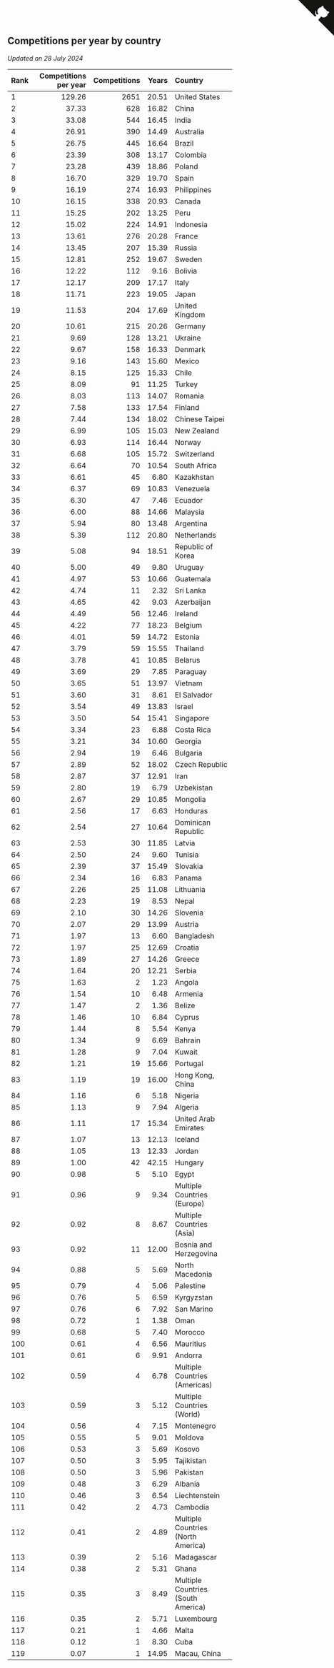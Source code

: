 ## Competitions per year by country

*Updated on 28 July 2024*

| Rank | Competitions per year | Competitions | Years | Country |
| :--- | ---: | ---: | ---: | :--- |
| 1 | 129.26 | 2651 | 20.51 | United States |
| 2 | 37.33 | 628 | 16.82 | China |
| 3 | 33.08 | 544 | 16.45 | India |
| 4 | 26.91 | 390 | 14.49 | Australia |
| 5 | 26.75 | 445 | 16.64 | Brazil |
| 6 | 23.39 | 308 | 13.17 | Colombia |
| 7 | 23.28 | 439 | 18.86 | Poland |
| 8 | 16.70 | 329 | 19.70 | Spain |
| 9 | 16.19 | 274 | 16.93 | Philippines |
| 10 | 16.15 | 338 | 20.93 | Canada |
| 11 | 15.25 | 202 | 13.25 | Peru |
| 12 | 15.02 | 224 | 14.91 | Indonesia |
| 13 | 13.61 | 276 | 20.28 | France |
| 14 | 13.45 | 207 | 15.39 | Russia |
| 15 | 12.81 | 252 | 19.67 | Sweden |
| 16 | 12.22 | 112 | 9.16 | Bolivia |
| 17 | 12.17 | 209 | 17.17 | Italy |
| 18 | 11.71 | 223 | 19.05 | Japan |
| 19 | 11.53 | 204 | 17.69 | United Kingdom |
| 20 | 10.61 | 215 | 20.26 | Germany |
| 21 | 9.69 | 128 | 13.21 | Ukraine |
| 22 | 9.67 | 158 | 16.33 | Denmark |
| 23 | 9.16 | 143 | 15.60 | Mexico |
| 24 | 8.15 | 125 | 15.33 | Chile |
| 25 | 8.09 | 91 | 11.25 | Turkey |
| 26 | 8.03 | 113 | 14.07 | Romania |
| 27 | 7.58 | 133 | 17.54 | Finland |
| 28 | 7.44 | 134 | 18.02 | Chinese Taipei |
| 29 | 6.99 | 105 | 15.03 | New Zealand |
| 30 | 6.93 | 114 | 16.44 | Norway |
| 31 | 6.68 | 105 | 15.72 | Switzerland |
| 32 | 6.64 | 70 | 10.54 | South Africa |
| 33 | 6.61 | 45 | 6.80 | Kazakhstan |
| 34 | 6.37 | 69 | 10.83 | Venezuela |
| 35 | 6.30 | 47 | 7.46 | Ecuador |
| 36 | 6.00 | 88 | 14.66 | Malaysia |
| 37 | 5.94 | 80 | 13.48 | Argentina |
| 38 | 5.39 | 112 | 20.80 | Netherlands |
| 39 | 5.08 | 94 | 18.51 | Republic of Korea |
| 40 | 5.00 | 49 | 9.80 | Uruguay |
| 41 | 4.97 | 53 | 10.66 | Guatemala |
| 42 | 4.74 | 11 | 2.32 | Sri Lanka |
| 43 | 4.65 | 42 | 9.03 | Azerbaijan |
| 44 | 4.49 | 56 | 12.46 | Ireland |
| 45 | 4.22 | 77 | 18.23 | Belgium |
| 46 | 4.01 | 59 | 14.72 | Estonia |
| 47 | 3.79 | 59 | 15.55 | Thailand |
| 48 | 3.78 | 41 | 10.85 | Belarus |
| 49 | 3.69 | 29 | 7.85 | Paraguay |
| 50 | 3.65 | 51 | 13.97 | Vietnam |
| 51 | 3.60 | 31 | 8.61 | El Salvador |
| 52 | 3.54 | 49 | 13.83 | Israel |
| 53 | 3.50 | 54 | 15.41 | Singapore |
| 54 | 3.34 | 23 | 6.88 | Costa Rica |
| 55 | 3.21 | 34 | 10.60 | Georgia |
| 56 | 2.94 | 19 | 6.46 | Bulgaria |
| 57 | 2.89 | 52 | 18.02 | Czech Republic |
| 58 | 2.87 | 37 | 12.91 | Iran |
| 59 | 2.80 | 19 | 6.79 | Uzbekistan |
| 60 | 2.67 | 29 | 10.85 | Mongolia |
| 61 | 2.56 | 17 | 6.63 | Honduras |
| 62 | 2.54 | 27 | 10.64 | Dominican Republic |
| 63 | 2.53 | 30 | 11.85 | Latvia |
| 64 | 2.50 | 24 | 9.60 | Tunisia |
| 65 | 2.39 | 37 | 15.49 | Slovakia |
| 66 | 2.34 | 16 | 6.83 | Panama |
| 67 | 2.26 | 25 | 11.08 | Lithuania |
| 68 | 2.23 | 19 | 8.53 | Nepal |
| 69 | 2.10 | 30 | 14.26 | Slovenia |
| 70 | 2.07 | 29 | 13.99 | Austria |
| 71 | 1.97 | 13 | 6.60 | Bangladesh |
| 72 | 1.97 | 25 | 12.69 | Croatia |
| 73 | 1.89 | 27 | 14.26 | Greece |
| 74 | 1.64 | 20 | 12.21 | Serbia |
| 75 | 1.63 | 2 | 1.23 | Angola |
| 76 | 1.54 | 10 | 6.48 | Armenia |
| 77 | 1.47 | 2 | 1.36 | Belize |
| 78 | 1.46 | 10 | 6.84 | Cyprus |
| 79 | 1.44 | 8 | 5.54 | Kenya |
| 80 | 1.34 | 9 | 6.69 | Bahrain |
| 81 | 1.28 | 9 | 7.04 | Kuwait |
| 82 | 1.21 | 19 | 15.66 | Portugal |
| 83 | 1.19 | 19 | 16.00 | Hong Kong, China |
| 84 | 1.16 | 6 | 5.18 | Nigeria |
| 85 | 1.13 | 9 | 7.94 | Algeria |
| 86 | 1.11 | 17 | 15.34 | United Arab Emirates |
| 87 | 1.07 | 13 | 12.13 | Iceland |
| 88 | 1.05 | 13 | 12.33 | Jordan |
| 89 | 1.00 | 42 | 42.15 | Hungary |
| 90 | 0.98 | 5 | 5.10 | Egypt |
| 91 | 0.96 | 9 | 9.34 | Multiple Countries (Europe) |
| 92 | 0.92 | 8 | 8.67 | Multiple Countries (Asia) |
| 93 | 0.92 | 11 | 12.00 | Bosnia and Herzegovina |
| 94 | 0.88 | 5 | 5.69 | North Macedonia |
| 95 | 0.79 | 4 | 5.06 | Palestine |
| 96 | 0.76 | 5 | 6.59 | Kyrgyzstan |
| 97 | 0.76 | 6 | 7.92 | San Marino |
| 98 | 0.72 | 1 | 1.38 | Oman |
| 99 | 0.68 | 5 | 7.40 | Morocco |
| 100 | 0.61 | 4 | 6.56 | Mauritius |
| 101 | 0.61 | 6 | 9.91 | Andorra |
| 102 | 0.59 | 4 | 6.78 | Multiple Countries (Americas) |
| 103 | 0.59 | 3 | 5.12 | Multiple Countries (World) |
| 104 | 0.56 | 4 | 7.15 | Montenegro |
| 105 | 0.55 | 5 | 9.01 | Moldova |
| 106 | 0.53 | 3 | 5.69 | Kosovo |
| 107 | 0.50 | 3 | 5.95 | Tajikistan |
| 108 | 0.50 | 3 | 5.96 | Pakistan |
| 109 | 0.48 | 3 | 6.29 | Albania |
| 110 | 0.46 | 3 | 6.54 | Liechtenstein |
| 111 | 0.42 | 2 | 4.73 | Cambodia |
| 112 | 0.41 | 2 | 4.89 | Multiple Countries (North America) |
| 113 | 0.39 | 2 | 5.16 | Madagascar |
| 114 | 0.38 | 2 | 5.31 | Ghana |
| 115 | 0.35 | 3 | 8.49 | Multiple Countries (South America) |
| 116 | 0.35 | 2 | 5.71 | Luxembourg |
| 117 | 0.21 | 1 | 4.66 | Malta |
| 118 | 0.12 | 1 | 8.30 | Cuba |
| 119 | 0.07 | 1 | 14.95 | Macau, China |


<a href="https://github.com/JustinTimeCuber/wca_statistics" class="github-corner" aria-label="View source on Github"><svg width="80" height="80" viewBox="0 0 250 250" style="fill:#151513; color:#fff; position: absolute; top: 0; border: 0; right: 0;" aria-hidden="true"><path d="M0,0 L115,115 L130,115 L142,142 L250,250 L250,0 Z"></path><path d="M128.3,109.0 C113.8,99.7 119.0,89.6 119.0,89.6 C122.0,82.7 120.5,78.6 120.5,78.6 C119.2,72.0 123.4,76.3 123.4,76.3 C127.3,80.9 125.5,87.3 125.5,87.3 C122.9,97.6 130.6,101.9 134.4,103.2" fill="currentColor" style="transform-origin: 130px 106px;" class="octo-arm"></path><path d="M115.0,115.0 C114.9,115.1 118.7,116.5 119.8,115.4 L133.7,101.6 C136.9,99.2 139.9,98.4 142.2,98.6 C133.8,88.0 127.5,74.4 143.8,58.0 C148.5,53.4 154.0,51.2 159.7,51.0 C160.3,49.4 163.2,43.6 171.4,40.1 C171.4,40.1 176.1,42.5 178.8,56.2 C183.1,58.6 187.2,61.8 190.9,65.4 C194.5,69.0 197.7,73.2 200.1,77.6 C213.8,80.2 216.3,84.9 216.3,84.9 C212.7,93.1 206.9,96.0 205.4,96.6 C205.1,102.4 203.0,107.8 198.3,112.5 C181.9,128.9 168.3,122.5 157.7,114.1 C157.9,116.9 156.7,120.9 152.7,124.9 L141.0,136.5 C139.8,137.7 141.6,141.9 141.8,141.8 Z" fill="currentColor" class="octo-body"></path></svg></a><style>.github-corner:hover .octo-arm{animation:octocat-wave 560ms ease-in-out}@keyframes octocat-wave{0%,100%{transform:rotate(0)}20%,60%{transform:rotate(-25deg)}40%,80%{transform:rotate(10deg)}}@media (max-width:500px){.github-corner:hover .octo-arm{animation:none}.github-corner .octo-arm{animation:octocat-wave 560ms ease-in-out}}</style>
